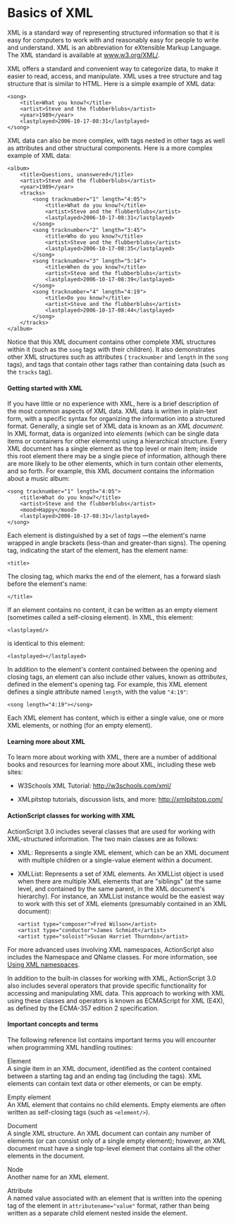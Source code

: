 # Basics of XML

XML is a standard way of representing structured information so that it is easy
for computers to work with and reasonably easy for people to write and
understand. XML is an abbreviation for eXtensible Markup Language. The XML
standard is available at
<a href="http://www.w3.org/XML/" target="_self">www.w3.org/XML/</a>.

XML offers a standard and convenient way to categorize data, to make it easier
to read, access, and manipulate. XML uses a tree structure and tag structure
that is similar to HTML. Here is a simple example of XML data:

    <song>
        <title>What you know?</title>
        <artist>Steve and the flubberblubs</artist>
        <year>1989</year>
        <lastplayed>2006-10-17-08:31</lastplayed>
    </song>

XML data can also be more complex, with tags nested in other tags as well as
attributes and other structural components. Here is a more complex example of
XML data:

    <album>
        <title>Questions, unanswered</title>
        <artist>Steve and the flubberblubs</artist>
        <year>1989</year>
        <tracks>
            <song tracknumber="1" length="4:05">
                <title>What do you know?</title>
                <artist>Steve and the flubberblubs</artist>
                <lastplayed>2006-10-17-08:31</lastplayed>
            </song>
            <song tracknumber="2" length="3:45">
                <title>Who do you know?</title>
                <artist>Steve and the flubberblubs</artist>
                <lastplayed>2006-10-17-08:35</lastplayed>
            </song>
            <song tracknumber="3" length="5:14">
                <title>When do you know?</title>
                <artist>Steve and the flubberblubs</artist>
                <lastplayed>2006-10-17-08:39</lastplayed>
            </song>
            <song tracknumber="4" length="4:19">
                <title>Do you know?</title>
                <artist>Steve and the flubberblubs</artist>
                <lastplayed>2006-10-17-08:44</lastplayed>
            </song>
        </tracks>
    </album>

Notice that this XML document contains other complete XML structures within it
(such as the `song` tags with their children). It also demonstrates other XML
structures such as attributes ( `tracknumber` and `length` in the `song` tags),
and tags that contain other tags rather than containing data (such as the
`tracks` tag).

#### Getting started with XML

If you have little or no experience with XML, here is a brief description of the
most common aspects of XML data. XML data is written in plain-text form, with a
specific syntax for organizing the information into a structured format.
Generally, a single set of XML data is known as an _XML document_. In XML
format, data is organized into _elements_ (which can be single data items or
containers for other elements) using a hierarchical structure. Every XML
document has a single element as the top level or main item; inside this root
element there may be a single piece of information, although there are more
likely to be other elements, which in turn contain other elements, and so forth.
For example, this XML document contains the information about a music album:

    <song tracknumber="1" length="4:05">
        <title>What do you know?</title>
        <artist>Steve and the flubberblubs</artist>
        <mood>Happy</mood>
        <lastplayed>2006-10-17-08:31</lastplayed>
    </song>

Each element is distinguished by a set of _tags_ —the element's name wrapped in
angle brackets (less-than and greater-than signs). The opening tag, indicating
the start of the element, has the element name:

    <title>

The closing tag, which marks the end of the element, has a forward slash before
the element's name:

    </title>

If an element contains no content, it can be written as an empty element
(sometimes called a self-closing element). In XML, this element:

    <lastplayed/>

is identical to this element:

    <lastplayed></lastplayed>

In addition to the element's content contained between the opening and closing
tags, an element can also include other values, known as _attributes_, defined
in the element's opening tag. For example, this XML element defines a single
attribute named `length`, with the value `"4:19"`:

    <song length="4:19"></song>

Each XML element has content, which is either a single value, one or more XML
elements, or nothing (for an empty element).

#### Learning more about XML

To learn more about working with XML, there are a number of additional books and
resources for learning more about XML, including these web sites:

- W3Schools XML Tutorial: <a href="http://w3schools.com/xml/"
  target="_self">http://w3schools.com/xml/</a>

- XMLpitstop tutorials, discussion lists, and more:
  <a href="http://xmlpitstop.com/"
  target="_self">http://xmlpitstop.com/</a>

#### ActionScript classes for working with XML

ActionScript 3.0 includes several classes that are used for working with
XML-structured information. The two main classes are as follows:

- XML: Represents a single XML element, which can be an XML document with
  multiple children or a single-value element within a document.

- XMLList: Represents a set of XML elements. An XMLList object is used when
  there are multiple XML elements that are "siblings" (at the same level, and
  contained by the same parent, in the XML document's hierarchy). For instance,
  an XMLList instance would be the easiest way to work with this set of XML
  elements (presumably contained in an XML document):

      <artist type="composer">Fred Wilson</artist>
      <artist type="conductor">James Schmidt</artist>
      <artist type="soloist">Susan Harriet Thurndon</artist>

For more advanced uses involving XML namespaces, ActionScript also includes the
Namespace and QName classes. For more information, see
[Using XML namespaces](./using-xml-namespaces.md).

In addition to the built-in classes for working with XML, ActionScript 3.0 also
includes several operators that provide specific functionality for accessing and
manipulating XML data. This approach to working with XML using these classes and
operators is known as ECMAScript for XML (E4X), as defined by the ECMA-357
edition 2 specification.

#### Important concepts and terms

The following reference list contains important terms you will encounter when
programming XML handling routines:

Element  
A single item in an XML document, identified as the content contained between a
starting tag and an ending tag (including the tags). XML elements can contain
text data or other elements, or can be empty.

Empty element  
An XML element that contains no child elements. Empty elements are often written
as self-closing tags (such as `<element/>`).

Document  
A single XML structure. An XML document can contain any number of elements (or
can consist only of a single empty element); however, an XML document must have
a single top-level element that contains all the other elements in the document.

Node  
Another name for an XML element.

Attribute  
A named value associated with an element that is written into the opening tag of
the element in `attributename="value"` format, rather than being written as a
separate child element nested inside the element.

